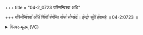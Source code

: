 +++
title = "04-2_0723 यस्मिन्विश्वा अधि"

+++
य꣢स्मि꣣न्वि꣢श्वा꣣ अ꣢धि꣣ श्रि꣢यो꣣ र꣡ण꣢न्ति स꣣प्त꣢ स꣣ꣳस꣡दः꣢। इ꣡न्द्र꣢ꣳ सु꣣ते꣡ ह꣢वामहे ॥ 04-2:0723 ॥

<details><summary>विस्वर-मूलम् (VC)</summary>

यस्मिन्विश्वा अधि श्रियो रणन्ति सप्त सꣳसदः । इन्द्रꣳ सुते हवामहे ॥७२३॥
</details>